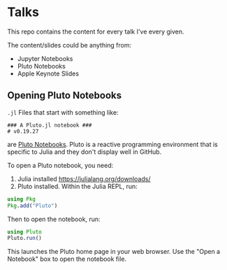 # Talks

This repo contains the content for every talk I've every given.

The content/slides could be anything from:

- Jupyter Notebooks
- Pluto Notebooks
- Apple Keynote Slides

## Opening Pluto Notebooks

`.jl` Files that start with something like:

```
### A Pluto.jl notebook ###
# v0.19.27
```

are [Pluto Notebooks](https://plutojl.org).  Pluto is a reactive programming environment that is specific to Julia and they don't display well in GitHub.

To open a Pluto notebook, you need:

1. Julia installed <https://julialang.org/downloads/>
2. Pluto installed.  Within the Julia REPL, run:
```julia
using Pkg
Pkg.add("Pluto")
```

Then to open the notebook, run:

```julia
using Pluto
Pluto.run()
```

This launches the Pluto home page in your web browser.  Use the "Open a Notebook" box to open the notebook file.
